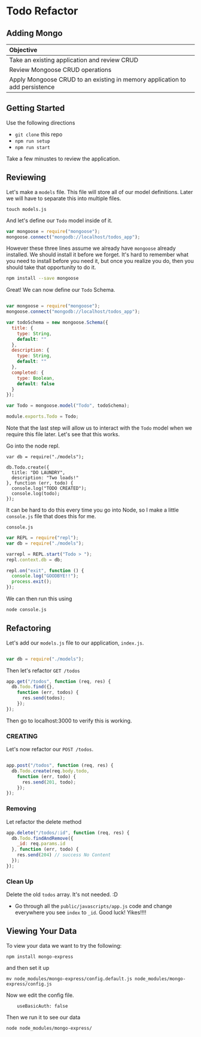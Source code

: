 # Todo Refactor
## Adding Mongo

| Objective |
| :----- |
| Take an existing application and review CRUD |
| Review Mongoose CRUD operations |
| Apply Mongoose CRUD to an existing in memory application to add persistence |

## Getting Started

Use the following directions

* `git clone` this repo
* `npm run setup`
* `npm run start`

Take a few minustes to review the application.

## Reviewing

Let's make a `models` file. This file will store all of our model definitions. Later we will have to separate this into multiple files.

```
touch models.js
```

And let's define our `Todo` model inside of it.


```javascript
var mongoose = require("mongoose");
mongoose.connect("mongodb://localhost/todos_app");

```

However these three lines assume we already have `mongoose` already installed. We should install it before we forget. It's hard to remember what you need to install before you need it, but once you realize you do, then you should take that opportunity to do it.

```bash
npm install --save mongoose
```


Great! We can now define our `Todo` Schema.


```javascript

var mongoose = require("mongoose");
mongoose.connect("mongodb://localhost/todos_app");

var todoSchema = new mongoose.Schema({
  title: {
    type: String,
    default: ""
  },
  description: {
    type: String,
    default: ""
  },
  completed: {
    type: Boolean,
    default: false
  }
});

var Todo = mongoose.model("Todo", todoSchema);

module.exports.Todo = Todo;
```

Note that the last step will allow us to interact with the `Todo` model when we require this file later. Let's see that this works.

Go into the node repl.


```
var db = require("./models");

db.Todo.create({
  title: "DO LAUNDRY",
  description: "Two loads!"
}, function (err, todo) {
  console.log("TODO CREATED");
  console.log(todo);
});
```

It can be hard to do this every time you go into Node, so I make a little `console.js` file that does this for me.

`console.js`

```javascript
var REPL = require("repl");
var db = require("./models");

varrepl = REPL.start("Todo > ");
repl.context.db = db;

repl.on("exit", function () {
  console.log("GOODBYE!!");
  process.exit();
});
```

We can then run this using 

```bash
node console.js
```

## Refactoring

Let's add our `models.js` file to our application, `index.js`.


```javascript

var db = require("./models");

```

Then let's refactor `GET /todos`

```javascript
app.get("/todos", function (req, res) {
  db.Todo.find({},
    function (err, todos) {
      res.send(todos);
    });
});
```

Then go to localhost:3000 to verify this is working.

### CREATING

Let's now refactor our `POST /todos`.

```javascript

app.post("/todos", function (req, res) {
  db.Todo.create(req.body.todo, 
    function (err, todo) {
      res.send(201, todo);
    });
});

```

### Removing

Let refactor the delete method


```javascript
app.delete("/todos/:id", function (req, res) {
  db.Todo.findAndRemove({
    _id: req.params.id
  }, function (err, todo) {
    res.send(204) // success No Content
  });
});
```

### Clean Up

Delete the old `todos` array. It's not needed. :D

* Go through all the `public/javascripts/app.js` code and change everywhere you see `index` to `_id`. Good luck! Yikes!!!!

























## Viewing Your Data

To view your data we want to try the following:

```
npm install mongo-express
```

and then set it up


```
mv node_modules/mongo-express/config.default.js node_modules/mongo-express/config.js
```

Now we edit the config file.


```
	useBasicAuth: false	

```


Then we run it to see our data


```
node node_modules/mongo-express/
```

